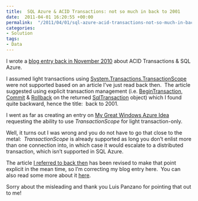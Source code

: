 ```yaml
---
title:  SQL Azure & ACID Transactions: not so much in back to 2001
date:  2011-04-01 16:20:55 +00:00
permalink:  "/2011/04/01/sql-azure-acid-transactions-not-so-much-in-back-to-2001/"
categories:
- Solution
tags:
- Data
---
```

<p>I wrote a <a href="http://vincentlauzon.wordpress.com/2010/11/29/sql-azure-acid-transactions-back-to-2001/">blog entry back in November 2010</a> about ACID Transactions &amp; SQL Azure.</p>  <p>I assumed light transactions using <a href="http://msdn.microsoft.com/en-us/library/system.transactions.transactionscope.aspx">System.Transactions.TransactionScope</a> were not supported based on an article I’ve just read back then.&#160; The article suggested using explicit transaction management (i.e. <a href="http://msdn.microsoft.com/en-us/library/86773566.aspx">BeginTransaction</a>, <a href="http://msdn.microsoft.com/en-us/library/system.data.sqlclient.sqltransaction.commit.aspx">Commit</a> &amp; <a href="http://msdn.microsoft.com/en-us/library/zayx5s0h.aspx">Rollback</a> on the returned <a href="http://msdn.microsoft.com/en-us/library/system.data.sqlclient.sqltransaction.aspx">SqlTransaction</a> object) which I found quite backward, hence the title:&#160; back to 2001.</p>  <p>I went as far as creating an entry on <a href="http://www.mygreatwindowsazureidea.com/forums/34192-windows-azure-feature-voting/suggestions/1256411-support-transactionscope-for-light-transaction">My Great Windows Azure Idea</a> requesting the ability to use <em>TransactionScope</em> for light transaction-only.</p>  <p>Well, it turns out I was wrong and you do not have to go that close to the metal:&#160; <em>TransactionScope</em> is already supported as long you don’t enlist more than one connection into, in which case it would escalate to a distributed transaction, which isn’t supported in SQL Azure.</p>  <p>The article <a href="http://msdn.microsoft.com/en-us/library/ee336245.aspx#ts">I referred to back then</a> has been revised to make that point explicit in the mean time, so I’m correcting my blog entry here.&#160; You can also read some more about it <a href="http://social.technet.microsoft.com/wiki/contents/articles/handling-transactions-in-sql-azure.aspx">here</a>.</p>  <p>Sorry about the misleading and thank you Luis Panzano for pointing that out to me!</p>